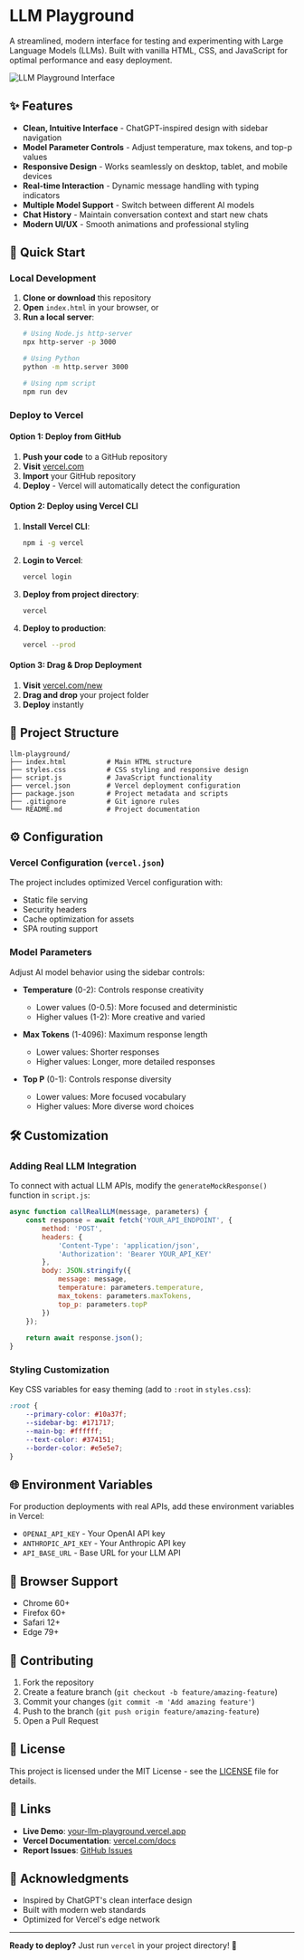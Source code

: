 # LLM Playground


A streamlined, modern interface for testing and experimenting with Large Language Models (LLMs). Built with vanilla HTML, CSS, and JavaScript for optimal performance and easy deployment.

![LLM Playground Interface](https://via.placeholder.com/800x400/10a37f/ffffff?text=LLM+Playground+Interface)

## ✨ Features

- **Clean, Intuitive Interface** - ChatGPT-inspired design with sidebar navigation
- **Model Parameter Controls** - Adjust temperature, max tokens, and top-p values
- **Responsive Design** - Works seamlessly on desktop, tablet, and mobile devices
- **Real-time Interaction** - Dynamic message handling with typing indicators
- **Multiple Model Support** - Switch between different AI models
- **Chat History** - Maintain conversation context and start new chats
- **Modern UI/UX** - Smooth animations and professional styling

## 🚀 Quick Start

### Local Development

1. **Clone or download** this repository
2. **Open** `index.html` in your browser, or
3. **Run a local server**:
   ```bash
   # Using Node.js http-server
   npx http-server -p 3000
   
   # Using Python
   python -m http.server 3000
   
   # Using npm script
   npm run dev
   ```

### Deploy to Vercel

#### Option 1: Deploy from GitHub

1. **Push your code** to a GitHub repository
2. **Visit** [vercel.com](https://vercel.com)
3. **Import** your GitHub repository
4. **Deploy** - Vercel will automatically detect the configuration

#### Option 2: Deploy using Vercel CLI

1. **Install Vercel CLI**:
   ```bash
   npm i -g vercel
   ```

2. **Login to Vercel**:
   ```bash
   vercel login
   ```

3. **Deploy from project directory**:
   ```bash
   vercel
   ```

4. **Deploy to production**:
   ```bash
   vercel --prod
   ```

#### Option 3: Drag & Drop Deployment

1. **Visit** [vercel.com/new](https://vercel.com/new)
2. **Drag and drop** your project folder
3. **Deploy** instantly

## 📁 Project Structure

```
llm-playground/
├── index.html          # Main HTML structure
├── styles.css          # CSS styling and responsive design
├── script.js           # JavaScript functionality
├── vercel.json         # Vercel deployment configuration
├── package.json        # Project metadata and scripts
├── .gitignore          # Git ignore rules
└── README.md           # Project documentation
```

## ⚙️ Configuration

### Vercel Configuration (`vercel.json`)

The project includes optimized Vercel configuration with:
- Static file serving
- Security headers
- Cache optimization for assets
- SPA routing support

### Model Parameters

Adjust AI model behavior using the sidebar controls:

- **Temperature** (0-2): Controls response creativity
  - Lower values (0-0.5): More focused and deterministic
  - Higher values (1-2): More creative and varied

- **Max Tokens** (1-4096): Maximum response length
  - Lower values: Shorter responses
  - Higher values: Longer, more detailed responses

- **Top P** (0-1): Controls response diversity
  - Lower values: More focused vocabulary
  - Higher values: More diverse word choices

## 🛠️ Customization

### Adding Real LLM Integration

To connect with actual LLM APIs, modify the `generateMockResponse()` function in `script.js`:

```javascript
async function callRealLLM(message, parameters) {
    const response = await fetch('YOUR_API_ENDPOINT', {
        method: 'POST',
        headers: {
            'Content-Type': 'application/json',
            'Authorization': 'Bearer YOUR_API_KEY'
        },
        body: JSON.stringify({
            message: message,
            temperature: parameters.temperature,
            max_tokens: parameters.maxTokens,
            top_p: parameters.topP
        })
    });
    
    return await response.json();
}
```

### Styling Customization

Key CSS variables for easy theming (add to `:root` in `styles.css`):

```css
:root {
    --primary-color: #10a37f;
    --sidebar-bg: #171717;
    --main-bg: #ffffff;
    --text-color: #374151;
    --border-color: #e5e5e7;
}
```

## 🌐 Environment Variables

For production deployments with real APIs, add these environment variables in Vercel:

- `OPENAI_API_KEY` - Your OpenAI API key
- `ANTHROPIC_API_KEY` - Your Anthropic API key
- `API_BASE_URL` - Base URL for your LLM API

## 📱 Browser Support

- Chrome 60+
- Firefox 60+
- Safari 12+
- Edge 79+

## 🤝 Contributing

1. Fork the repository
2. Create a feature branch (`git checkout -b feature/amazing-feature`)
3. Commit your changes (`git commit -m 'Add amazing feature'`)
4. Push to the branch (`git push origin feature/amazing-feature`)
5. Open a Pull Request

## 📄 License

This project is licensed under the MIT License - see the [LICENSE](LICENSE) file for details.

## 🔗 Links

- **Live Demo**: [your-llm-playground.vercel.app](https://your-llm-playground.vercel.app)
- **Vercel Documentation**: [vercel.com/docs](https://vercel.com/docs)
- **Report Issues**: [GitHub Issues](https://github.com/yourusername/llm-playground/issues)

## 🙏 Acknowledgments

- Inspired by ChatGPT's clean interface design
- Built with modern web standards
- Optimized for Vercel's edge network

---

**Ready to deploy?** Just run `vercel` in your project directory! 🚀